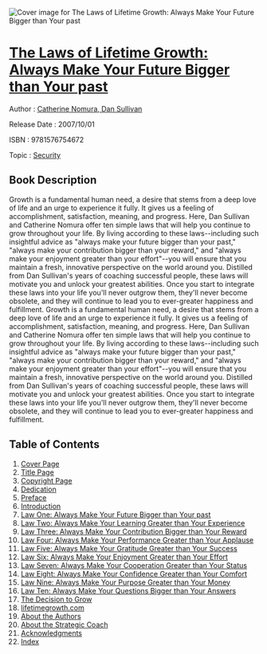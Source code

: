 ![Cover image for The Laws of Lifetime Growth: Always Make Your Future Bigger than Your past](https://imgdetail.ebookreading.net/cover/cover/security/EB9781576754672.jpg)

[The Laws of Lifetime Growth: Always Make Your Future Bigger than Your past](https://ebookreading.net/view/book/The+Laws+of+Lifetime+Growth%3A+Always+Make+Your+Future+Bigger+than+Your+past-EB9781576754672_1.html "The Laws of Lifetime Growth: Always Make Your Future Bigger than Your past")
====================================================================================================================

Author : [Catherine Nomura](https://ebookreading.net/search/author/Catherine+Nomura),[ Dan Sullivan](https://ebookreading.net/search/author/+Dan+Sullivan)

Release Date : 2007/10/01

ISBN : 9781576754672

Topic : [Security](https://ebookreading.net/search/category/security)

Book Description
-----------------

Growth is a fundamental human need, a desire that stems from a deep love of life and an urge to experience it fully. It gives us a feeling of accomplishment, satisfaction, meaning, and progress. Here, Dan Sullivan and Catherine Nomura offer ten simple laws that will help you continue to grow throughout your life. By living according to these laws--including such insightful advice as "always make your future bigger than your past," "always make your contribution bigger than your reward," and "always make your enjoyment greater than your effort"--you will ensure that you maintain a fresh, innovative perspective on the world around you. Distilled from Dan Sullivan's years of coaching successful people, these laws will motivate you and unlock your greatest abilities. 
Once you start to integrate these laws into your life you'll never outgrow them, they'll never become obsolete, and they will continue to lead you to ever-greater happiness and fulfillment.
              Growth is a fundamental human need, a desire that stems from a deep love of life and an urge to experience it fully. It gives us a feeling of accomplishment, satisfaction, meaning, and progress. Here, Dan Sullivan and Catherine Nomura offer ten simple laws that will help you continue to grow throughout your life. By living according to these laws--including such insightful advice as "always make your future bigger than your past," "always make your contribution bigger than your reward," and "always make your enjoyment greater than your effort"--you will ensure that you maintain a fresh, innovative perspective on the world around you. Distilled from Dan Sullivan's years of coaching successful people, these laws will motivate you and unlock your greatest abilities. 
Once you start to integrate these laws into your life you'll never outgrow them, they'll never become obsolete, and they will continue to lead you to ever-greater happiness and fulfillment.
              
Table of Contents
-----------------

1. [Cover Page](https://ebookreading.net/view/book/The+Laws+of+Lifetime+Growth%3A+Always+Make+Your+Future+Bigger+than+Your+past-EB9781576754672_1.html)
1. [Title Page](https://ebookreading.net/view/book/The+Laws+of+Lifetime+Growth%3A+Always+Make+Your+Future+Bigger+than+Your+past-EB9781576754672_3.html)
1. [Copyright Page](https://ebookreading.net/view/book/The+Laws+of+Lifetime+Growth%3A+Always+Make+Your+Future+Bigger+than+Your+past-EB9781576754672_4.html)
1. [Dedication](https://ebookreading.net/view/book/The+Laws+of+Lifetime+Growth%3A+Always+Make+Your+Future+Bigger+than+Your+past-EB9781576754672_5.html)
1. [Preface](https://ebookreading.net/view/book/The+Laws+of+Lifetime+Growth%3A+Always+Make+Your+Future+Bigger+than+Your+past-EB9781576754672_6.html)
1. [Introduction](https://ebookreading.net/view/book/The+Laws+of+Lifetime+Growth%3A+Always+Make+Your+Future+Bigger+than+Your+past-EB9781576754672_7.html)
1. [Law One: Always Make Your Future Bigger than Your past](https://ebookreading.net/view/book/The+Laws+of+Lifetime+Growth%3A+Always+Make+Your+Future+Bigger+than+Your+past-EB9781576754672_8.html)
1. [Law Two: Always Make Your Learning Greater than Your Experience](https://ebookreading.net/view/book/The+Laws+of+Lifetime+Growth%3A+Always+Make+Your+Future+Bigger+than+Your+past-EB9781576754672_10.html)
1. [Law Three: Always Make Your Contribution Bigger than Your Reward](https://ebookreading.net/view/book/The+Laws+of+Lifetime+Growth%3A+Always+Make+Your+Future+Bigger+than+Your+past-EB9781576754672_12.html)
1. [Law Four: Always Make Your Performance Greater than Your Applause](https://ebookreading.net/view/book/The+Laws+of+Lifetime+Growth%3A+Always+Make+Your+Future+Bigger+than+Your+past-EB9781576754672_14.html)
1. [Law Five: Always Make Your Gratitude Greater than Your Success](https://ebookreading.net/view/book/The+Laws+of+Lifetime+Growth%3A+Always+Make+Your+Future+Bigger+than+Your+past-EB9781576754672_16.html)
1. [Law Six: Always Make Your Enjoyment Greater than Your Effort](https://ebookreading.net/view/book/The+Laws+of+Lifetime+Growth%3A+Always+Make+Your+Future+Bigger+than+Your+past-EB9781576754672_18.html)
1. [Law Seven: Always Make Your Cooperation Greater than Your Status](https://ebookreading.net/view/book/The+Laws+of+Lifetime+Growth%3A+Always+Make+Your+Future+Bigger+than+Your+past-EB9781576754672_20.html)
1. [Law Eight: Always Make Your Confidence Greater than Your Comfort](https://ebookreading.net/view/book/The+Laws+of+Lifetime+Growth%3A+Always+Make+Your+Future+Bigger+than+Your+past-EB9781576754672_22.html)
1. [Law Nine: Always Make Your Purpose Greater than Your Money](https://ebookreading.net/view/book/The+Laws+of+Lifetime+Growth%3A+Always+Make+Your+Future+Bigger+than+Your+past-EB9781576754672_24.html)
1. [Law Ten: Always Make Your Questions Bigger than Your Answers](https://ebookreading.net/view/book/The+Laws+of+Lifetime+Growth%3A+Always+Make+Your+Future+Bigger+than+Your+past-EB9781576754672_26.html)
1. [The Decision to Grow](https://ebookreading.net/view/book/The+Laws+of+Lifetime+Growth%3A+Always+Make+Your+Future+Bigger+than+Your+past-EB9781576754672_28.html)
1. [lifetimegrowth.com](https://ebookreading.net/view/book/The+Laws+of+Lifetime+Growth%3A+Always+Make+Your+Future+Bigger+than+Your+past-EB9781576754672_29.html)
1. [About the Authors](https://ebookreading.net/view/book/The+Laws+of+Lifetime+Growth%3A+Always+Make+Your+Future+Bigger+than+Your+past-EB9781576754672_30.html)
1. [About the Strategic Coach](https://ebookreading.net/view/book/The+Laws+of+Lifetime+Growth%3A+Always+Make+Your+Future+Bigger+than+Your+past-EB9781576754672_31.html)
1. [Acknowledgments](https://ebookreading.net/view/book/The+Laws+of+Lifetime+Growth%3A+Always+Make+Your+Future+Bigger+than+Your+past-EB9781576754672_32.html)
1. [Index](https://ebookreading.net/view/book/The+Laws+of+Lifetime+Growth%3A+Always+Make+Your+Future+Bigger+than+Your+past-EB9781576754672_33.html)

